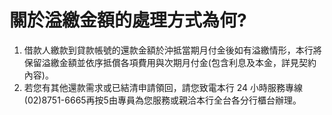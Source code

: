# 關於溢繳金額的處理方式為何?

  1. 借款人繳款到貸款帳號的還款金額於沖抵當期月付金後如有溢繳情形，本行將保留溢繳金額並依序抵償各項費用與次期月付金(包含利息及本金，詳見契約內容)。
  2. 若您有其他還款需求或已結清申請領回，請您致電本行 24 小時服務專線(02)8751-6665再按5由專員為您服務或親洽本行全台各分行櫃台辦理。


